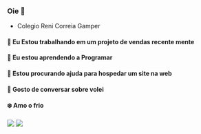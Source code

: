 ### Oie 👋
- Colegio Reni Correia Gamper

#### 🔭 Eu Estou trabalhando em um projeto de vendas recente mente
#### 🌱 Eu estou aprendendo a Programar 
#### 🤔 Estou procurando ajuda para hospedar um site na web 
#### 💬 Gosto de conversar sobre volei
#### ❄️ Amo o frio

![](https://media.tenor.com/P49xhh2DMcMAAAAd/fortnite-funny-dance.gif)
![](https://media.tenor.com/mWwUc47WSzwAAAAC/welcome-greetings.gif)
